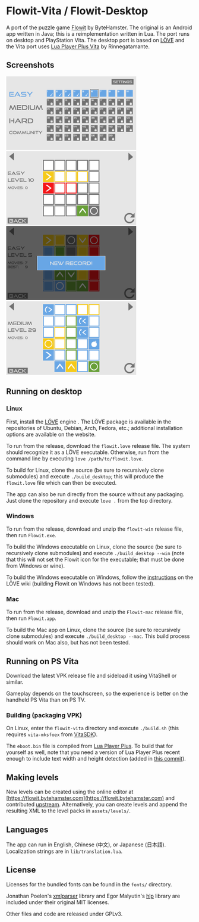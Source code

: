 # Flowit-Vita / Flowit-Desktop
A port of the puzzle game [Flowit](https://github.com/Flowit-Game/Flowit/) by ByteHamster. The original is an Android app written in Java; this is a reimplementation written in Lua. The port runs on desktop and PlayStation Vita.
The desktop port is based on [LÖVE](https://love2d.org) and the Vita port uses [Lua Player Plus Vita](https://github.com/Rinnegatamante/lpp-vita) by Rinnegatamante.

## Screenshots
<img src="screenshots/screenshot01.png" width="350"/>
<img src="screenshots/screenshot02.png" width="350"/>
<img src="screenshots/screenshot03.png" width="350"/>
<img src="screenshots/screenshot04.png" width="350"/>

## Running on desktop
### Linux
First, install the [LÖVE](https://love2d.org) engine . The LÖVE package is available in the repositories of Ubuntu, Debian, Arch, Fedora, etc.; additional installation options are available on the website.

To run from the release, download the `flowit.love` release file. The system should recognize it as a LÖVE executable. Otherwise, run from the command line by executing `love /path/to/flowit.love`.

To build for Linux, clone the source (be sure to recursively clone submodules) and execute `./build_desktop`; this will produce the `flowit.love` file which can then be executed.

The app can also be run directly from the source without any packaging. Just clone the repository and execute `love .` from the top directory.

### Windows
To run from the release, download and unzip the `flowit-win` release file, then run `Flowit.exe`.

To build the Windows executable on Linux, clone the source (be sure to recursively clone submodules) and execute `./build_desktop --win` (note that this will not set the Flowit icon for the executable; that must be done from Windows or wine).

To build the Windows executable on Windows, follow the [instructions](https://love2d.org/wiki/Game_Distribution) on the LÖVE wiki (building Flowit on Windows has not been tested).

### Mac
To run from the release, download and unzip the `Flowit-mac` release file, then run `Flowit.app`.

To build the Mac app on Linux, clone the source (be sure to recursively clone submodules) and execute `./build_desktop --mac`. This build process should work on Mac also, but has not been tested.

## Running on PS Vita
Download the latest VPK release file and sideload it using VitaShell or similar.

Gameplay depends on the touchscreen, so the experience is better on the handheld PS Vita than on PS TV.

### Building (packaging VPK)
On Linux, enter the `flowit-vita` directory and execute `./build.sh` (this requires `vita-mksfoex` from [VitaSDK](https://vitasdk.org)).

The `eboot.bin` file is compiled from [Lua Player Plus](https://github.com/Rinnegatamante/lpp-vita). To build that for yourself as well, note that you need a version of Lua Player Plus recent enough to include text width and height detection (added in [this commit](https://github.com/Rinnegatamante/lpp-vita/commit/8124c469d6b8c43d1567b253a3ba13c6e0dcaa67)).

## Making levels
New levels can be created using the online editor at [https://flowit.bytehamster.com](https://flowit.bytehamster.com) and contributed [upstream](https://github.com/Flowit-Game/Flowit/). Alternatively, you can create levels and append the resulting XML to the level packs in `assets/levels/`.

## Languages
The app can run in English, Chinese (中文), or Japanese (日本語). Localization strings are in `lib/translation.lua`.

## License
Licenses for the bundled fonts can be found in the `fonts/` directory.

Jonathan Poelen's [xmlparser](https://github.com/jonathanpoelen/xmlparser) library and Egor Malyutin's [hlp](https://github.com/egormalyutin/hlp) library are included under their original MIT licenses.

Other files and code are released under GPLv3.
